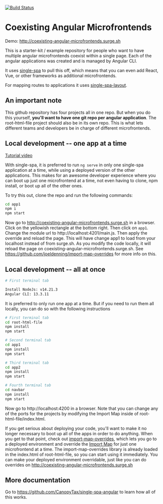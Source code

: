 [![Build Status](https://travis-ci.org/joeldenning/coexisting-angular-microfrontends.svg?branch=master)](https://travis-ci.org/joeldenning/coexisting-angular-microfrontends)

# Coexisting Angular Microfrontends
Demo: http://coexisting-angular-microfrontends.surge.sh

This is a starter-kit / example repository for people who want to have multiple angular microfrontends coexist within a single page. Each
of the angular applications was created and is managed by Angular CLI.

It uses [single-spa](https://single-spa.js.org) to pull this off, which means that you can even add React, Vue, or other frameworks as
additional microfrontends.

For mapping routes to applications it uses [single-spa-layout](https://single-spa.github.io/single-spa.js.org/docs/layout-overview/).

## An important note
This github repository has four projects all in one repo. But when you do this yourself, **you'll want to have one git repo per
angular application**. The root-html-file project should also be in its own repo. This is what lets different teams and developers be in
charge of different microfrontends.

## Local development -- one app at a time
[Tutorial video](https://www.youtube.com/watch?v=vjjcuIxqIzY&list=PLLUD8RtHvsAOhtHnyGx57EYXoaNsxGrTU&index=4)

With single-spa, it is preferred to run `ng serve` in only one single-spa application at a time, while using a deployed
version of the other applications. This makes for an awesome developer experience where you can boot up just one
microfrontend at a time, not even having to clone, npm install, or boot up all of the other ones.

To try this out, clone the repo and run the following commands:
```sh
cd app1
npm i
npm start
```

Now go to http://coexisting-angular-microfrontends.surge.sh in a browser. Click on the yellowish rectangle at the bottom right. Then click on `app1`. Change the module url to http://localhost:4201/main.js. Then apply the override and reload the page. This will have change app1 to load from your localhost instead of from surge.sh. As you modify the code locally, it will
reload the page on coexisting-angular-microfrontends.surge.sh. See https://github.com/joeldenning/import-map-overrides for more info on this.

## Local development -- all at once
```sh
# First terminal tab

Install NodeJs: v14.21.3
Angular CLI: 13.3.11
```

It is preferred to only run one app at a time. But if you need to run them all locally, you can do so with the following instructions

```sh
# First terminal tab
cd root-html-file
npm install
npm start
```
```sh
# Second terminal tab
cd app1
npm install
npm start
```

```sh
# Third terminal tab
cd app2
npm install
npm start
```

```sh
# Fourth terminal tab
cd navbar
npm install
npm start
```

Now go to http://localhost:4200 in a browser. Note that you can change any of the ports for the projects by modifying the Import Map inside of
root-html-file/index.html.

If you get serious about deploying your code, you'll want to make it no longer necessary to boot up all of the apps in order to do anything.
When you get to that point, check out [import-map-overrides](https://github.com/joeldenning/import-map-overrides/), which lets you go to
a deployed environment and override the [Import Map](https://github.com/WICG/import-maps) for just one microfrontend at a time. The
import-map-overrides library is already loaded in the index.html of root-html-file, so you can start using it immediately. You can make your
deployed environment overridable, just like you can do overrides on http://coexisting-angular-microfrontends.surge.sh

## More documentation
Go to https://github.com/CanopyTax/single-spa-angular to learn how all of this works.
